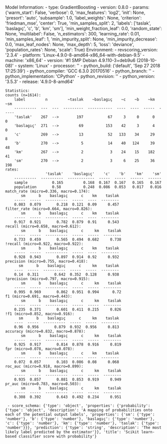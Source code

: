 Model Information:
	 - type: GradientBoosting
	 - version: 0.8.0
	 - params: {'warm_start': False, 'verbose': 0, 'max_features': 'log2', 'init': None, 'presort': 'auto', 'subsample': 1.0, 'label_weights': None, 'criterion': 'friedman_mse', 'center': True, 'min_samples_split': 2, 'labels': ['taslak', 'baslagıç', 'c', 'b', 'km', 'sm'], 'min_weight_fraction_leaf': 0.0, 'random_state': None, 'multilabel': False, 'n_estimators': 300, 'learning_rate': 0.01, 'min_samples_leaf': 1, 'min_impurity_split': None, 'min_impurity_decrease': 0.0, 'max_leaf_nodes': None, 'max_depth': 5, 'loss': 'deviance', 'population_rates': None, 'scale': True}
	Environment:
	 - revscoring_version: '2.3.4'
	 - platform: 'Linux-4.9.0-8-amd64-x86_64-with-debian-9.5'
	 - machine: 'x86_64'
	 - version: '#1 SMP Debian 4.9.110-3+deb9u6 (2018-10-08)'
	 - system: 'Linux'
	 - processor: ''
	 - python_build: ('default', 'Sep 27 2018 17:25:39')
	 - python_compiler: 'GCC 6.3.0 20170516'
	 - python_branch: ''
	 - python_implementation: 'CPython'
	 - python_revision: ''
	 - python_version: '3.5.3'
	 - release: '4.9.0-8-amd64'
	
	Statistics:
	counts (n=1614):
		label         n         ~taslak    ~baslagıç    ~c    ~b    ~km    ~sm
		----------  ---  ---  ---------  -----------  ----  ----  -----  -----
		'taslak'    267  -->        197           67     3     0      0      0
		'baslagıç'  271  -->         69          153    42     3      4      0
		'c'         269  -->         13           52   133    34     29      8
		'b'         270  -->          5           14    40   124     39     48
		'km'        267  -->          2            3    24    15    182     41
		'sm'        270  -->          2            3     6    25     36    198
	rates:
		              'taslak'    'baslagıç'    'c'    'b'    'km'    'sm'
		----------  ----------  ------------  -----  -----  ------  ------
		sample           0.165         0.168  0.167  0.167   0.165   0.167
		population       0.58          0.248  0.086  0.053   0.017   0.016
	match_rate (micro=0.336, macro=0.174):
		   sm      b    baslagıç      c    km    taslak
		-----  -----  ----------  -----  ----  --------
		0.083  0.079       0.218  0.121  0.09     0.457
	filter_rate (micro=0.664, macro=0.826):
		   sm      b    baslagıç      c    km    taslak
		-----  -----  ----------  -----  ----  --------
		0.917  0.921       0.782  0.879  0.91     0.543
	recall (micro=0.658, macro=0.612):
		   sm      b    baslagıç      c     km    taslak
		-----  -----  ----------  -----  -----  --------
		0.733  0.459       0.565  0.494  0.682     0.738
	!recall (micro=0.922, macro=0.922):
		   sm      b    baslagıç      c    km    taslak
		-----  -----  ----------  -----  ----  --------
		0.928  0.943       0.897  0.914  0.92     0.932
	precision (micro=0.755, macro=0.418):
		  sm      b    baslagıç      c     km    taslak
		----  -----  ----------  -----  -----  --------
		0.14  0.311       0.642  0.352  0.128     0.938
	!precision (micro=0.797, macro=0.915):
		   sm      b    baslagıç      c     km    taslak
		-----  -----  ----------  -----  -----  --------
		0.995  0.969       0.862  0.951  0.994      0.72
	f1 (micro=0.691, macro=0.443):
		   sm      b    baslagıç      c     km    taslak
		-----  -----  ----------  -----  -----  --------
		0.235  0.371       0.601  0.411  0.215     0.826
	!f1 (micro=0.852, macro=0.916):
		  sm      b    baslagıç      c     km    taslak
		----  -----  ----------  -----  -----  --------
		0.96  0.956       0.879  0.932  0.956     0.813
	accuracy (micro=0.832, macro=0.878):
		   sm      b    baslagıç      c     km    taslak
		-----  -----  ----------  -----  -----  --------
		0.925  0.917       0.814  0.878  0.916     0.819
	fpr (micro=0.078, macro=0.078):
		   sm      b    baslagıç      c    km    taslak
		-----  -----  ----------  -----  ----  --------
		0.072  0.057       0.103  0.086  0.08     0.068
	roc_auc (micro=0.918, macro=0.899):
		   sm      b    baslagıç      c     km    taslak
		-----  -----  ----------  -----  -----  --------
		0.935  0.857       0.881  0.853  0.919     0.949
	pr_auc (micro=0.783, macro=0.503):
		   sm      b    baslagıç      c     km    taslak
		-----  -----  ----------  -----  -----  --------
		0.308  0.392       0.643  0.492  0.234     0.951
	
	 - score_schema: {'type': 'object', 'properties': {'probability': {'type': 'object', 'description': 'A mapping of probabilities onto each of the potential output labels', 'properties': {'sm': {'type': 'number'}, 'b': {'type': 'number'}, 'baslagıç': {'type': 'number'}, 'c': {'type': 'number'}, 'km': {'type': 'number'}, 'taslak': {'type': 'number'}}}, 'prediction': {'type': 'string', 'description': 'The most likely label predicted by the estimator'}}, 'title': 'Scikit learn-based classifier score with probability'}

